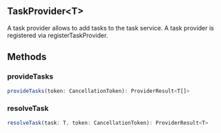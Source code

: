 ## TaskProvider&lt;T&gt;

A task provider allows to add tasks to the task service. A task provider is registered via registerTaskProvider.

## Methods

### provideTasks

```typescript
provideTasks(token: CancellationToken): ProviderResult<T[]>
```

### resolveTask

```typescript
resolveTask(task: T, token: CancellationToken): ProviderResult<T>
```

[ProviderResult]: ProviderResultT.md
[CancellationToken]: CancellationToken.md
